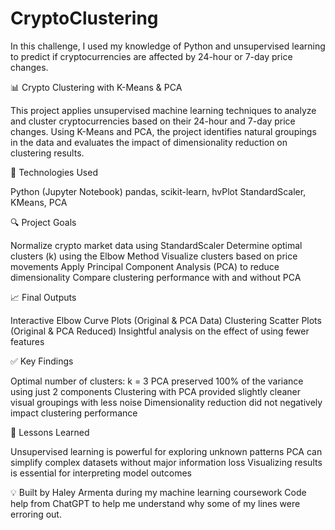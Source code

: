 # CryptoClustering
In this challenge, I used my knowledge of Python and unsupervised learning to predict if cryptocurrencies are affected by 24-hour or 7-day price changes.

📊 Crypto Clustering with K-Means & PCA

This project applies unsupervised machine learning techniques to analyze and cluster cryptocurrencies based on their 24-hour and 7-day price changes. Using K-Means and PCA, the project identifies natural groupings in the data and evaluates the impact of dimensionality reduction on clustering results.

🚀 Technologies Used

Python (Jupyter Notebook)
pandas, scikit-learn, hvPlot
StandardScaler, KMeans, PCA

🔍 Project Goals

Normalize crypto market data using StandardScaler
Determine optimal clusters (k) using the Elbow Method
Visualize clusters based on price movements
Apply Principal Component Analysis (PCA) to reduce dimensionality
Compare clustering performance with and without PCA

📈 Final Outputs

Interactive Elbow Curve Plots (Original & PCA Data)
Clustering Scatter Plots (Original & PCA Reduced)
Insightful analysis on the effect of using fewer features

✅ Key Findings

Optimal number of clusters: k = 3
PCA preserved 100% of the variance using just 2 components
Clustering with PCA provided slightly cleaner visual groupings with less noise
Dimensionality reduction did not negatively impact clustering performance

🧠 Lessons Learned

Unsupervised learning is powerful for exploring unknown patterns
PCA can simplify complex datasets without major information loss
Visualizing results is essential for interpreting model outcomes

💡 Built by Haley Armenta during my machine learning coursework
Code help from ChatGPT to help me understand why some of my lines were erroring out.
